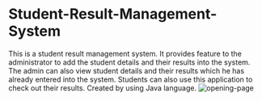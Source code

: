 # Student-Result-Management-System
This is a student result management system. It provides feature to the administrator to add the student details and their results into the system. The admin can also view student details and their results which he has already entered into the system. Students can also use this application to check out their results. Created by using Java language.
![opening-page](https://github.com/gcthechamp/Student-Result-Management-System/assets/56729495/c31536cc-7f80-4891-aa2b-f92494253547)
